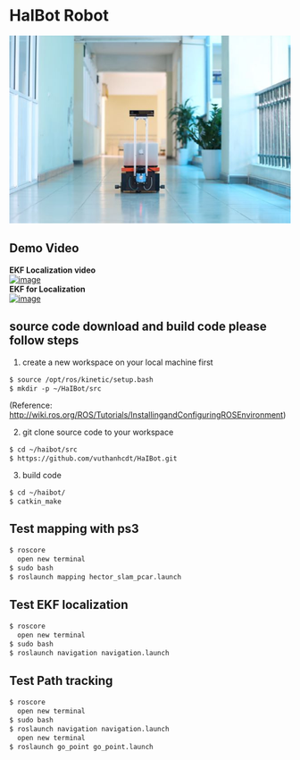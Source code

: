 # HaIBot Robot

![image](https://github.com/vuthanhcdt/HaIBot/blob/main/Image/IMG_7643.JPG)


## Demo Video ##
**EKF Localization video**<br/> 
[![image](http://img.youtube.com/vi/W5xouNktPd0/0.jpg)](https://youtu.be/W5xouNktPd0)<br/>
**EKF for Localization**<br/> 
[![image](http://img.youtube.com/vi/5wkIK1AP9bE/0.jpg)](https://youtu.be/5wkIK1AP9bE)


## source code download and build code please follow steps ##
1. create a new workspace on your local machine first<br/>
```
$ source /opt/ros/kinetic/setup.bash
$ mkdir -p ~/HaIBot/src
```
(Reference: http://wiki.ros.org/ROS/Tutorials/InstallingandConfiguringROSEnvironment)

2. git clone source code to your workspace<br/>
```
$ cd ~/haibot/src
$ https://github.com/vuthanhcdt/HaIBot.git
```
3. build code<br/>
```
$ cd ~/haibot/
$ catkin_make
```
## Test mapping with ps3 ##

```
$ roscore
  open new terminal
$ sudo bash
$ roslaunch mapping hector_slam_pcar.launch
```

## Test EKF localization ##
```
$ roscore
  open new terminal
$ sudo bash
$ roslaunch navigation navigation.launch
```

## Test Path tracking ##
```
$ roscore
  open new terminal
$ sudo bash
$ roslaunch navigation navigation.launch
  open new terminal
$ roslaunch go_point go_point.launch

```
